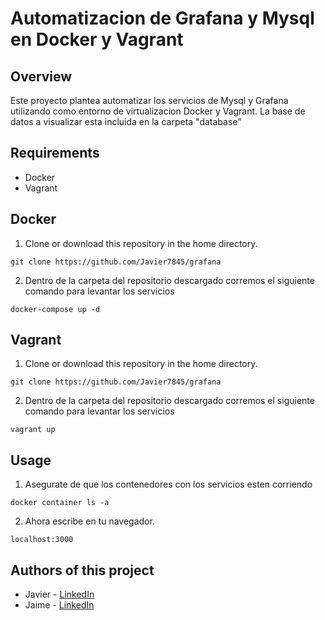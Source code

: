 # Automatizacion de Grafana y Mysql en Docker y Vagrant
## Overview
Este proyecto plantea automatizar los servicios de Mysql y Grafana utilizando como entorno de virtualizacion Docker y Vagrant. La base de datos a visualizar esta incluida en la carpeta "database"
## Requirements
- Docker
- Vagrant
## Docker
1. Clone or download this repository in the home directory.
```
git clone https://github.com/Javier7845/grafana
```
2. Dentro de la carpeta del repositorio descargado corremos el siguiente comando para levantar los servicios
```
docker-compose up -d
```
## Vagrant
1. Clone or download this repository in the home directory.
```
git clone https://github.com/Javier7845/grafana
```
2. Dentro de la carpeta del repositorio descargado corremos el siguiente comando para levantar los servicios
```
vagrant up
```
## Usage
1. Asegurate de que los contenedores con los servicios esten corriendo
```
docker container ls -a
```
2. Ahora escribe en tu navegador.
```
localhost:3000
```
## Authors of this project
- Javier - [LinkedIn](https://www.linkedin.com/in/javec/)
- Jaime - [LinkedIn](https://www.linkedin.com/in/jaime-astudillo-664754228/)

